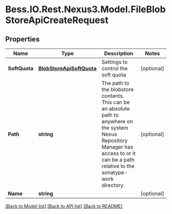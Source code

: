 # Bess.IO.Rest.Nexus3.Model.FileBlobStoreApiCreateRequest
## Properties

Name | Type | Description | Notes
------------ | ------------- | ------------- | -------------
**SoftQuota** | [**BlobStoreApiSoftQuota**](BlobStoreApiSoftQuota.md) | Settings to control the soft quota | [optional] 
**Path** | **string** | The path to the blobstore contents. This can be an absolute path to anywhere on the system Nexus Repository Manager has access to or it can be a path relative to the sonatype-work directory. | [optional] 
**Name** | **string** |  | [optional] 

[[Back to Model list]](../README.md#documentation-for-models) [[Back to API list]](../README.md#documentation-for-api-endpoints) [[Back to README]](../README.md)

